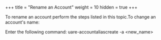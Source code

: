 +++
title = "Rename an Account"
weight = 10
hidden = true
+++

To rename an account perform the steps listed in this topic.To change an account's name: 

Enter the following command: 
    uare-accountaliascreate -a <new_name>

